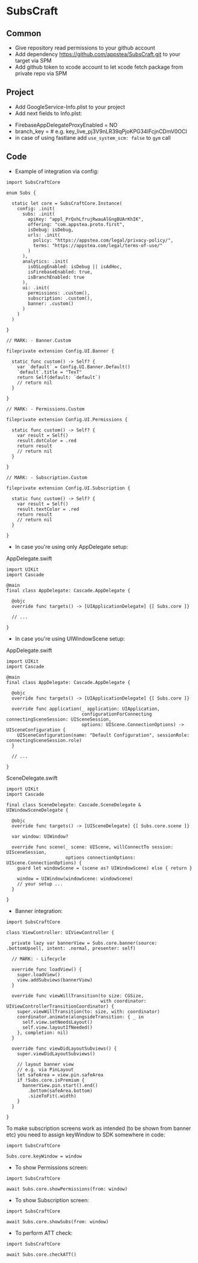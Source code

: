 # SubsCraft

## Common

* Give repository read permissions to your github account
* Add dependency https://github.com/appstea/SubsCraft.git to your target via SPM
* Add github token to xcode account to let xcode fetch package from private repo via SPM

## Project

* Add GoogleService-Info.plist to your project
* Add next fields to Info.plst:
- FirebaseAppDelegateProxyEnabled = NO
- branch_key = <Your branch api key> # e.g. key_live_pj3V9nLR39qPjoKPG34IFcjnCDmV0OCI
- in case of using fastlane add `use_system_scm: false` to `gym` call

## Code

* Example of integration via config:
```
import SubsCraftCore

enum Subs {

  static let core = SubsCraftCore.Instance(
    config: .init(
      subs: .init(
        apiKey: "appl_PrQxhLfrujRwauAlGngBUArKhIK",
        offering: "com.appstea.proto.first",
        isDebug: isDebug,
        urls: .init(
          policy: "https://appstea.com/legal/privacy-policy/",
          terms: "https://appstea.com/legal/terms-of-use/"
        )
      ),
      analytics: .init(
        isOSLogEnabled: isDebug || isAdHoc,
        isFirebaseEnabled: true,
        isBranchEnabled: true
      ),
      ui: .init(
        permissions: .custom(),
        subscription: .custom(),
        banner: .custom()
      )
    )
  )

}

// MARK: - Banner.Custom

fileprivate extension Config.UI.Banner {

  static func custom() -> Self? {
    var `default` = Config.UI.Banner.Default()
    `default`.title = "TexT"
    return Self(default: `default`)
    // return nil
  }

}

// MARK: - Permissions.Custom

fileprivate extension Config.UI.Permissions {

  static func custom() -> Self? {
    var result = Self()
    result.dotColor = .red
    return result
    // return nil
  }

}

// MARK: - Subscription.Custom

fileprivate extension Config.UI.Subscription {

  static func custom() -> Self? {
    var result = Self()
    result.textColor = .red
    return result
    // return nil
  }

}

```
* In case you're using only AppDelegate setup:

AppDelegate.swift
```
import UIKit
import Cascade

@main
final class AppDelegate: Cascade.AppDelegate {

  @objc
  override func targets() -> [UIApplicationDelegate] {[ Subs.core ]}

  // ...

}
```

* In case you're using UIWindowScene setup:

AppDelegate.swift
```
import UIKit
import Cascade

@main
final class AppDelegate: Cascade.AppDelegate {

  @objc
  override func targets() -> [UIApplicationDelegate] {[ Subs.core ]}

  override func application(_ application: UIApplication,
                            configurationForConnecting connectingSceneSession: UISceneSession,
                            options: UIScene.ConnectionOptions) -> UISceneConfiguration {
    UISceneConfiguration(name: "Default Configuration", sessionRole: connectingSceneSession.role)
  }
  
  // ...

}

```

SceneDelegate.swift
```
import UIKit
import Cascade

final class SceneDelegate: Cascade.SceneDelegate & UIWindowSceneDelegate {

  @objc
  override func targets() -> [UISceneDelegate] {[ Subs.core.scene ]}

  var window: UIWindow?

  override func scene(_ scene: UIScene, willConnectTo session: UISceneSession,
                      options connectionOptions: UIScene.ConnectionOptions) {
    guard let windowScene = (scene as? UIWindowScene) else { return }

    window = UIWindow(windowScene: windowScene)
    // your setup ...
  }

}
```

* Banner integration:
```
import SubsCraftCore

class ViewController: UIViewController {

  private lazy var bannerView = Subs.core.banner(source: .bottomUpsell, intent: .normal, presenter: self)

  // MARK: - Lifecycle

  override func loadView() {
    super.loadView()
    view.addSubviews(bannerView)
  }

  override func viewWillTransition(to size: CGSize,
                                   with coordinator: UIViewControllerTransitionCoordinator) {
    super.viewWillTransition(to: size, with: coordinator)
    coordinator.animate(alongsideTransition: { _ in
      self.view.setNeedsLayout()
      self.view.layoutIfNeeded()
    }, completion: nil)
  }

  override func viewDidLayoutSubviews() {
    super.viewDidLayoutSubviews()

    // layout banner view
    // e.g. via PinLayout
    let safeArea = view.pin.safeArea
    if !Subs.core.isPremium {
      bannerView.pin.start().end()
        .bottom(safeArea.bottom)
        .sizeToFit(.width)
    }
  }

}
```

To make subscription screens work as intended (to be shown from banner etc) you need to assign keyWindow to SDK somewhere in code:
```
import SubsCraftCore

Subs.core.keyWindow = window
```

* To show Permissions screen:
```
import SubsCraftCore

await Subs.core.showPermissions(from: window)
```

* To show Subscription screen:
```
import SubsCraftCore

await Subs.core.showSubs(from: window)
```

* To perform ATT check:
```
import SubsCraftCore

await Subs.core.checkATT()
```
